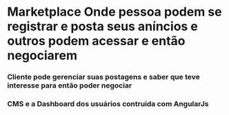 # Marketplace Onde pessoa podem se registrar e posta seus aníncios e outros podem acessar e então negociarem
### Cliente pode gerenciar suas postagens e saber que teve interesse para então poder negociar
### CMS e a Dashboard dos usuários contruida com AngularJs
